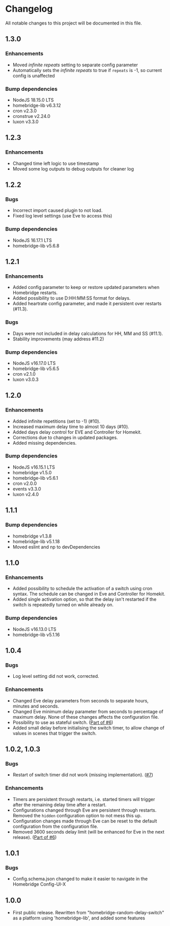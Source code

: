 # Changelog

All notable changes to this project will be documented in this file.

## 1.3.0

### Enhancements

- Moved *infinite repeats* setting to separate config parameter
- Automatically sets the *infinite repeats* to true if `repeats` is -1, so current config is unaffected

### Bump dependencies

* NodeJS 18.15.0 LTS
* homebridge-lib v6.3.12
* cron v2.3.0
* cronstrue v2.24.0
* luxon v3.3.0

## 1.2.3

### Enhancements

- Changed time left logic to use timestamp
- Moved some log outputs to debug outputs for cleaner log

## 1.2.2

### Bugs

* Incorrect import caused plugin to not load.
* Fixed log level settings (use Eve to access this)

### Bump dependencies

* NodeJS 16.17.1 LTS
* homebridge-lib v5.6.8

## 1.2.1

### Enhancements

* Added config parameter to keep or restore updated parameters when Homebridge restarts.
* Added possibility to use D:HH:MM:SS format for delays.
* Added heartrate config parameter, and made it persistent over restarts (#11.3).

### Bugs

* Days were not included in delay calculations for HH, MM and SS (#11.1).
* Stability improvements (may address #11.2)

### Bump dependencies

* NodeJS v16.17.0 LTS
* homebridge-lib v5.6.5
* cron v2.1.0
* luxon v3.0.3

## 1.2.0

### Enhancements

* Added infinite repetitions (set to -1) (#10).
* Increased maximum delay time to almost 10 days (#10).
* Added days delay control for EVE and Controller for Homekit.
* Corrections due to changes in updated packages.
* Added missing dependencies.

### Bump dependencies

* NodeJS v16.15.1 LTS
* homebridge v1.5.0
* homebridge-lib v5.6.1
* cron v2.0.0
* events v3.3.0
* luxon v2.4.0

## 1.1.1

### Bump dependencies

- homebridge v1.3.8
- homebridge-lib v5.1.18
- Moved eslint and np to devDependencies

## 1.1.0

### Enhancements

- Added possibility to schedule the activation of a switch using cron syntax. The schedule can be changed in Eve and Controller for Homekit.
- Added single activation option, so that the delay isn't restarted if the switch is repeatedly turned on while already on.

### Bump dependencies

- NodeJS v16.13.0 LTS
- homebridge-lib v5.1.16

## 1.0.4

### Bugs

- Log level setting did not work, corrected.

### Enhancements

- Changed Eve delay parameters from seconds to separate hours, minutes and seconds.
- Changed Eve minimum delay parameter from seconds to percentage of maximum delay. None of these changes affects the configuration file.
- Possibility to use as stateful switch. ([Part of #6](https://github.com/kernie66/homebridge-random-delay-switches/issues/6))
- Added small delay before initialising the switch timer, to allow change of values in scenes that trigger the switch.

## 1.0.2, 1.0.3

### Bugs

- Restart of switch timer did not work (missing implementation). ([#7](https://github.com/kernie66/homebridge-random-delay-switches/issues/7))

### Enhancements

- Timers are persistent through restarts, i.e. started timers will trigger after the remaining delay time after a restart.
- Configurations changed through Eve are persistent through restarts. Removed the `hidden` configuration option to not mess this up.
- Configuration changes made through Eve can be reset to the default configuration from the configuration file.
- Removed 3600 seconds delay limit (will be enhanced for Eve in the next release). ([Part of #6](https://github.com/kernie66/homebridge-random-delay-switches/issues/6))

## 1.0.1

### Bugs

- Config.schema.json changed to make it easier to navigate in the Homebridge Config-UI-X

## 1.0.0

- First public release. Rewritten from "homebridge-random-delay-switch" as a platform using 'homebridge-lib', and added some features
